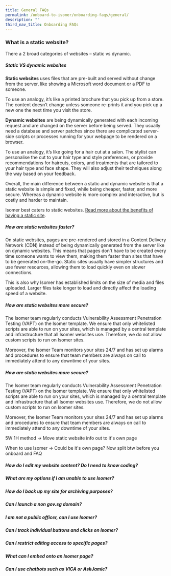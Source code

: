 ```yaml
---
title: General FAQs
permalink: /onboard-to-isomer/onboarding-faqs/general/
description: ""
third_nav_title: Onboarding FAQs
---
```

### What is a static website?

There a 2 broad categories of websites – static vs dynamic.

##### Static VS dynamic websites

**Static websites** uses files that are pre-built and served without change from the server, like showing a Microsoft word document or a PDF to someone.

To use an analogy, it’s like a printed brochure that you pick up from a store. The content doesn’t change unless someone re-prints it and you pick up a new one the next time you visit the store.

**Dynamic websites** are being dynamically generated with each incoming request and are changed on the server before being served. They usually need a database and server patches since there are complicated server-side scripts or processes running for your webpage to be rendered on a browser.

To use an analogy, it’s like going for a hair cut at a salon. The stylist can personalise the cut to your hair type and style preferences, or provide recommendations for haircuts, colors, and treatments that are tailored to your hair type and face shape. They will also adjust their techniques along the way based on your feedback.

Overall, the main difference between a static and dynamic website is that a static website is simple and fixed, while being cheaper, faster, and more secure. Whereas a dynamic website is more complex and interactive, but is costly and harder to maintain.

Isomer best caters to static websites. [Read more about the benefits of having a static site](https://scotch.io/bar-talk/5-reasons-static-sites-rock).

##### How are static websites faster?

On static websites, pages are pre-rendered and stored in a Content Delivery Network (CDN) instead of being dynamically generated from the server like on dynamic websites. This means that pages don't have to be created every time someone wants to view them, making them faster than sites that have to be generated on-the-go. Static sites usually have simpler structures and use fewer resources, allowing them to load quickly even on slower connections.

This is also why Isomer has established limits on the size of media and files uploaded. Larger files take longer to load and directly affect the loading speed of a website.

##### How are static websites more secure?

The Isomer team regularly conducts Vulnerability Assessment Penetration Testing (VAPT) on the Isomer template. We ensure that only whitelisted scripts are able to run on your sites, which is managed by a central template and infrastructure that all Isomer websites use. Therefore, we do not allow custom scripts to run on Isomer sites.

Moreover, the Isomer Team monitors your sites 24/7 and has set up alarms and procedures to ensure that team members are always on call to immediately attend to any downtime of your sites.


##### How are static websites more secure?

The Isomer team regularly conducts Vulnerability Assessment Penetration Testing (VAPT) on the Isomer template. We ensure that only whitelisted scripts are able to run on your sites, which is managed by a central template and infrastructure that all Isomer websites use. Therefore, we do not allow custom scripts to run on Isomer sites.

Moreover, the Isomer Team monitors your sites 24/7 and has set up alarms and procedures to ensure that team members are always on call to immediately attend to any downtime of your sites.


5W 1H method -> Move static website info out to it's own page

When to use Isomer -> Could be it's own page? Now split btw before you onboard and FAQ



##### How do I edit my website content? Do I need to know coding?

#####  What are my options if I am unable to use Isomer?

#####  How do I back up my site for archiving purposes?

##### Can I launch a non gov.sg domain?

##### I am not a public officer, can I use Isomer?

#####  Can I track individual buttons and clicks on Isomer?

#####  Can I restrict editing access to specific pages?

#####  What can I embed onto an Isomer page?

##### Can I use chatbots such as VICA or AskJamie?